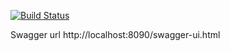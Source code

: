 [![Build Status](https://travis-ci.org/jayakrishnanra/rates_server.svg?branch=master)](https://travis-ci.org/jayakrishnanra/rates_server)

Swagger url
http://localhost:8090/swagger-ui.html
